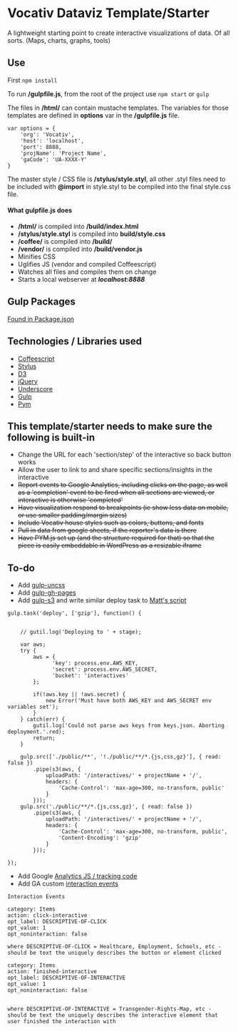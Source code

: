 # Vocativ Dataviz Template/Starter

A lightweight starting point to create interactive visualizations of data. Of all sorts. (Maps, charts, graphs, tools)

## Use
First `npm install`

To run **/gulpfile.js**, from the root of the project use `npm start` or `gulp`

The files in **/html/** can contain mustache templates. The variables for those templates are defined in **options** var in the **/gulpfile.js** file.

```
var options = {
    'org': 'Vocativ',
    'host': 'localhost',
    'port': 8888,
    'projName': 'Project Name',
    'gaCode': 'UA-XXXX-Y'
}
```

The master style / CSS file is **/stylus/style.styl**, all other .styl files need to be included with **@import** in style.styl to be compiled into the final style.css file. 


#### What gulpfile.js does
+ **/html/** is compiled into **/build/index.html**
+ **/stylus/style.styl** is compiled into **build/style.css**
+ **/coffee/** is compiled into **/build/**
+ **/vendor/** is compiled into **/build/vendor.js**
+ Minifies CSS
+ Uglifies JS (vendor and compiled Coffeescript)
+ Watches all files and compiles them on change
+ Starts a local webserver at ___localhost:8888___

## Gulp Packages
[Found in Package.json](https://github.com/Vocativ/dataviz-starter/blob/master/package.json)

## Technologies / Libraries used
+ [Coffeescript](http://coffeescript.org/)
+ [Stylus](http://learnboost.github.io/stylus/)
+ [D3](http://d3js.org/)
+ [jQuery](http://jquery.com/)
+ [Underscore](http://underscorejs.org/)
+ [Gulp](http://gulpjs.com/)
+ [Pym](http://blog.apps.npr.org/pym.js/)


## This template/starter needs to make sure the following is built-in
+ Change the URL for each 'section/step' of the interactive so back button works
+ Allow the user to link to and share specific sections/insights in the interactive
+ ~~Report events to Google Analytics, including clicks on the page, as well as a 'completion' event to be fired when all sections are viewed, or interactive is otherwise 'completed'~~
+ ~~Have visualization respond to breakpoints (ie show less data on mobile, or use smaller padding/margin sizes)~~
+ ~~Include Vocativ house styles such as colors, buttons, and fonts~~
+ ~~Pull in data from google sheets, if the reporter's data is there~~
+ ~~Have PYM.js set up (and the structure required for that) so that the piece is easily embeddable in WordPress as a resizable iframe~~


## To-do
+ Add [gulp-uncss](https://www.npmjs.org/package/gulp-uncss)
+ Add [gulp-gh-pages](https://github.com/rowoot/gulp-gh-pages)
+ Add [gulp-s3](https://www.npmjs.org/package/gulp-s3) and write similar deploy task to [Matt's script](https://github.com/Vocativ/wp-interactive/blob/master/selfies/gulpfile.js#L159)
```
gulp.task('deploy', ['gzip'], function() {


    // gutil.log('Deploying to ' + stage);

    var aws;
    try {
        aws = {
              'key': process.env.AWS_KEY,
              'secret': process.env.AWS_SECRET,
              'bucket': 'interactives'
        };

        if(!aws.key || !aws.secret) {
            new Error('Must have both AWS_KEY and AWS_SECRET env variables set');
        }
    } catch(err) {
        gutil.log('Could not parse aws keys from keys.json. Aborting deployment.'.red);
        return;
    }

    gulp.src(['./public/**', '!./public/**/*.{js,css,gz}'], { read: false })
        .pipe(s3(aws, {
            uploadPath: '/interactives/' + projectName + '/',
            headers: {
                'Cache-Control': 'max-age=300, no-transform, public'
            }
        }));
    gulp.src('./public/**/*.{js,css,gz}', { read: false })
        .pipe(s3(aws, {
            uploadPath: '/interactives/' + projectName + '/',
            headers: {
                'Cache-Control': 'max-age=300, no-transform, public',
                'Content-Encoding': 'gzip'
            }
        }));

});
```
+ Add Google [Analytics JS / tracking code](https://developers.google.com/analytics/devguides/collection/analyticsjs/)
+ Add GA custom [interaction events](https://developers.google.com/analytics/devguides/collection/analyticsjs/events)
```
Interaction Events

category: Items
action: click-interactive
opt_label: DESCRIPTIVE-OF-CLICK
opt_value: 1
opt_noninteraction: false

where DESCRIPTIVE-OF-CLICK = Healthcare, Employment, Schools, etc - should be text the uniquely describes the button or element clicked

category: Items
action: finished-interactive
opt_label: DESCRIPTIVE-OF-INTERACTIVE
opt_value: 1
opt_noninteraction: false


where DESCRIPTIVE-OF-INTERACTIVE = Transgender-Rights-Map, etc - should be text the uniquely describes the interactive element that user finished the interaction with
```